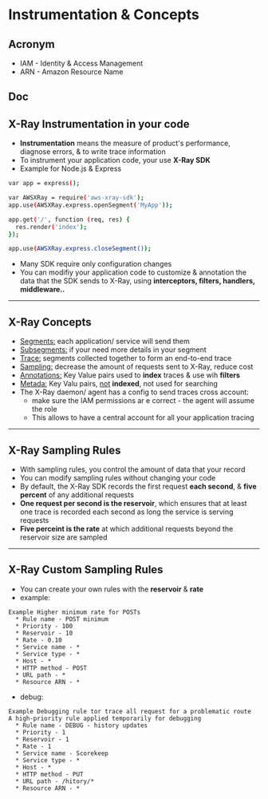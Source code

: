 # Instrumentation & Concepts

## Acronym
* IAM - Identity & Access Management
* ARN - Amazon Resource Name

## Doc

## X-Ray Instrumentation in your code
* **Instrumentation** means the measure of product's performance, diagnose errors, & to write trace information
* To instrument your application code, your use **X-Ray SDK**
* Example for Node.js & Express
````bash
var app = express();

var AWSXRay = require('aws-xray-sdk');
app.use(AWSXRay.express.openSegment('MyApp'));

app.get('/', function (req, res) {
  res.render('index');
});

app.use(AWSXRay.express.closeSegment());
````

* Many SDK require only configuration changes
* You can modifiy your application code to customize & annotation the data that the SDK sends to X-Ray, using 
  **interceptors, filters, handlers, middleware..**
  
---

## X-Ray Concepts
* <ins>Segments:</ins> each application/ service will send them
* <ins>Subsegments:</ins> if your need more details in your segment
* <ins>Trace:</ins> segments collected together to form an end-to-end trace
* <ins>Sampling:</ins> decrease the amount of requests sent to X-Ray, reduce cost
* <ins>Annotations:</ins> Key Value pairs used to **index** traces & use wih **filters**
* <ins>Metada:</ins> Key Valu pairs, <ins>not</ins> **indexed**, not used for searching
* The X-Ray daemon/ agent has a config to send traces cross account:
    * make sure the IAM permissions ar e correct - the agent will assume the role
    * This allows to have a central account for all your application tracing
    
---

## X-Ray Sampling Rules
* With sampling rules, you control the amount of data that your record
* You can modify sampling rules without changing your code
* By default, the X-Ray SDK records the first request **each second**, & **five percent** of any additional requests
* **One request per second is the reservoir**, which ensures that at least one trace is recorded each second as long the 
  service is serving requests
* **Five perceint is the rate** at which additional requests beyond the reservoir size are sampled

---

## X-Ray Custom Sampling Rules
* You can create your own rules with the **reservoir** & **rate**
* example:
````text
Example Higher minimum rate for POSTs
  * Rule name - POST minimum
  * Priority - 100
  * Reservoir - 10
  * Rate - 0.10
  * Service name - *
  * Service type - *
  * Host - *
  * HTTP method - POST
  * URL path - *
  * Resource ARN - *
````
* debug:
````text
Example Debugging rule tor trace all request for a problematic route
A high-priority rule applied temporarily for debugging
  * Rule name - DEBUG - history updates
  * Priority - 1
  * Reservoir - 1
  * Rate - 1
  * Service name - Scorekeep
  * Service type - *
  * Host - *
  * HTTP method - PUT
  * URL path - /hitory/*
  * Resource ARN - *
````
